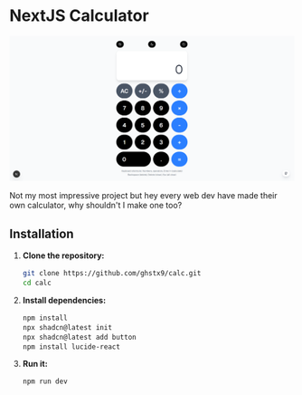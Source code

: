 # NextJS Calculator

![Project Banner](public/localhost3000.png)

Not my most impressive project but hey every web dev have made their own calculator, why shouldn't I make one too?

## Installation

1. **Clone the repository:**  
   ```bash
   git clone https://github.com/ghstx9/calc.git  
   cd calc
   ```  

2. **Install dependencies:**
   ```bash 
   npm install  
   npx shadcn@latest init  
   npx shadcn@latest add button  
   npm install lucide-react
   ```  

4. **Run it:**
   ```bash
   npm run dev
   ```